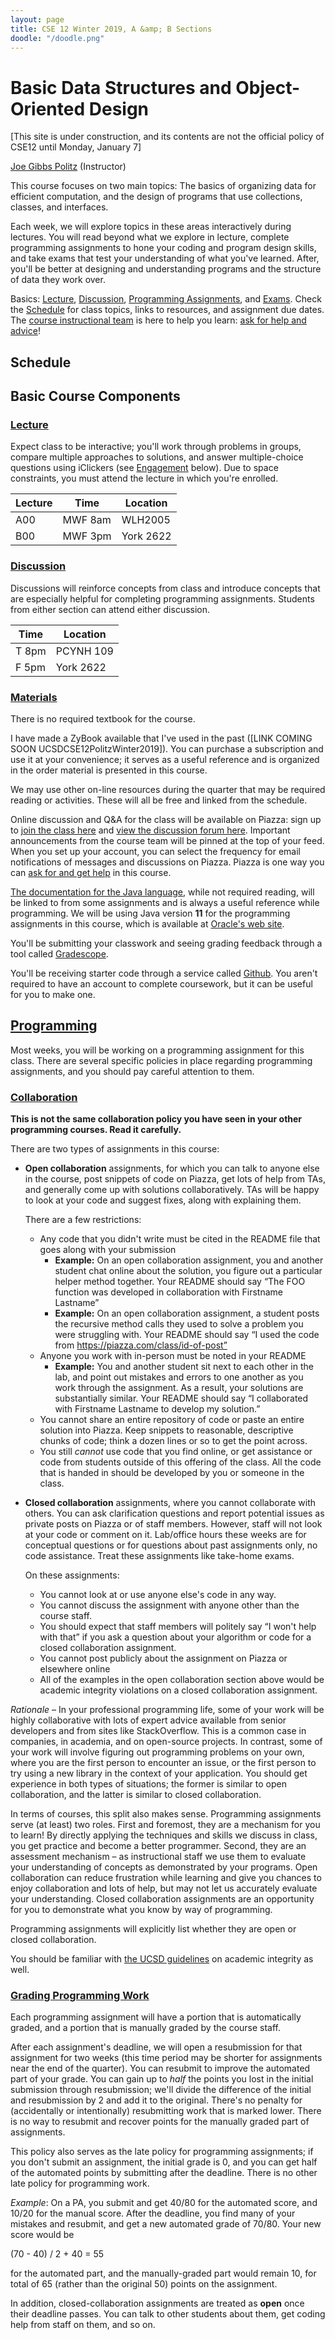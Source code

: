```yaml
---
layout: page
title: CSE 12 Winter 2019, A &amp; B Sections
doodle: "/doodle.png"
---
```




# Basic Data Structures and Object-Oriented Design

[This site is under construction, and its contents are not the official policy of CSE12 until Monday, January 7]

<a href="https://jpolitz.github.io">Joe Gibbs Politz</a> (Instructor)

This course focuses on two main topics: The basics of organizing data for
efficient computation, and the design of programs that use collections,
classes, and interfaces.

Each week, we will explore topics in these areas interactively during lectures.
You will read beyond what we explore in lecture, complete programming
assignments to hone your coding and program design skills, and take exams that
test your understanding of what you've learned. After, you'll be better at
designing and understanding programs and the structure of data they work
over.

Basics: <a href="#b:lec">Lecture</a>, <a href="#b:disc">Discussion</a>,
<a href="#pa">Programming Assignments</a>, and <a
href="#b:exams">Exams</a>. Check the <a href="#schedule">Schedule</a> for
class topics, links to resources, and assignment due dates. The <a
href="#staff">course instructional team</a> is here to help you learn: <a
href="#pa:help">ask for help and advice</a>!

## Schedule
<a id="schedule"></a>

## Basic Course Components
<a id="basics"></a>

### <a id="b:lec" href="#b:lec">Lecture</a>

Expect class to be interactive; you'll work through problems in groups, compare multiple approaches to solutions, and answer multiple-choice questions using iClickers (see <a href="#p:engage">Engagement</a> below). Due to space constraints, you must attend the lecture in which you're enrolled.

<table class="table table-striped">
<thead>
  <tr>
    <th>Lecture</th><th>Time</th><th>Location</th>
  </tr>
</thead>
<tr>
  <td> A00 </td><td>MWF 8am</td><td>WLH2005 </td>
</tr>
<tr>
  <td>B00 </td><td>MWF 3pm </td><td>York 2622</td>
</tr>
</table>

### <a id="b:disc" href="#b:disc">Discussion</a>

Discussions will reinforce concepts from class and introduce concepts that
are especially helpful for completing programming assignments. Students from
either section can attend either discussion.

<table class="table table-striped">
<thead>
  <tr>
  <th>Time</th><th>Location</th>
  </tr>
</thead>
<tr>
  <td>T 8pm </td><td>PCYNH 109</td>
</tr>
<tr>
  <td>F 5pm </td><td>York 2622</td>
</tr>
</table>

### <a id="b:materials" href="#b:materials">Materials</a>


There is no required textbook for the course. 

I have made a ZyBook available that I've used in the past ([LINK COMING SOON
UCSDCSE12PolitzWinter2019]). You can purchase a subscription and use it at
your convenience; it serves as a useful reference and is organized in the
order material is presented in this course.

We may use other on-line resources during the quarter that may be required
reading or activities. These will all be free and linked from the schedule.

Online discussion and Q&A for the class will be available on Piazza: sign up to
<a href="http://piazza.com/ucsd/winter2019/cse12" target="_blank">join the class here</a>
and <a href="http://piazza.com/ucsd/winter2019/cse12/home" target="_blank">view the discussion forum here</a>.
Important announcements from the course team will be pinned at the top of your feed.
When you set up your account, you can select the frequency for email notifications of messages and discussions
on Piazza.  Piazza is one way you can <a href="#pa:piazzahelp">ask for and get help</a> in this course.

<a href="https://docs.oracle.com/javase/11/" target="_blank">The
documentation for the Java language</a>, while not required reading, will be
linked to from some assignments and is always a useful reference while
programming. We will be using Java version **11** for the programming
assignments in this course, which is available at <a href="https://www.oracle.com/technetwork/java/javase/downloads/jdk11-downloads-5066655.html">Oracle's web site</a>.

You'll be submitting your classwork and seeing grading feedback through a
tool called <a href="http://gradescope.com/" target="_blank">Gradescope</a>.

You'll be receiving starter code through a service called <a
href="https://github.com" target="_blank">Github</a>. You aren't required to
have an account to complete coursework, but it can be useful for you to make
one.

## <a id="programming" href="#programming">Programming</a>

Most weeks, you will be working on a programming assignment for this class.
There are several specific policies in place regarding programming
assignments, and you should pay careful attention to them.

### <a id="p:open-closed" href="#p:open-closed">Collaboration</a>

**This is not the same collaboration policy you have seen in your other
programming courses. Read it carefully.**

There are two types of assignments in this course:

- **Open collaboration** assignments, for which you can talk to anyone else in the
  course, post snippets of code on Piazza, get lots of help from TAs, and
  generally come up with solutions collaboratively. TAs will be happy to look
  at your code and suggest fixes, along with explaining them.
  
  There are a few restrictions:
  - Any code that you didn't write must be cited in the README file that goes
    along with your submission
      - **Example:** On an open collaboration assignment, you and another
        student chat online about the solution, you figure out a particular
        helper method together. Your README should say “The FOO function was
        developed in collaboration with Firstname Lastname”
      - **Example:** On an open collaboration assignment, a student posts the
        recursive method calls they used to solve a problem you were
        struggling with. Your README should say “I used the code from
        https://piazza.com/class/id-of-post”
  - Anyone you work with in-person must be noted in your README
      - **Example:** You and another student sit next to each other in the lab,
        and point out mistakes and errors to one another as you work through
        the assignment. As a result, your solutions are substantially similar.
        Your README should say “I collaborated with Firstname Lastname to
        develop my solution.”
  - You cannot share an entire repository of code or paste an entire solution
    into Piazza. Keep snippets to reasonable, descriptive chunks of code; think
    a dozen lines or so to get the point across.
  - You still _cannot_ use code that you find online, or get assistance or code
    from students outside of this offering of the class. All the code that is
    handed in should be developed by you or someone in the class.

- **Closed collaboration** assignments, where you cannot collaborate with others.
  You can ask clarification questions and report potential issues as private
  posts on Piazza or of staff members. However, staff will not look at your
  code or comment on it. Lab/office hours these weeks are for conceptual
  questions or for questions about past assignments only, no code assistance.
  Treat these assignments like take-home exams.

  On these assignments:
    - You cannot look at or use anyone else's code in any way.
    - You cannot discuss the assignment with anyone other than the course
      staff.
    - You should expect that staff members will politely say “I won't help
      with that” if you ask a question about your algorithm or code for a
      closed collaboration assignment.
    - You cannot post publicly about the assignment on Piazza or elsewhere
      online
    - All of the examples in the open collaboration section above would be
      academic integrity violations on a closed collaboration assignment.

_Rationale_ – In your professional programming life, some of your work will
be highly collaborative with lots of expert advice available from senior
developers and from sites like StackOverflow. This is a common case in
companies, in academia, and on open-source projects. In contrast, some of
your work will involve figuring out programming problems on your own, where
you are the first person to encounter an issue, or the first person to try
using a new library in the context of your application. You should get
experience in both types of situations; the former is similar to open
collaboration, and the latter is similar to closed collaboration.

In terms of courses, this split also makes sense. Programming assignments
serve (at least) two roles. First and foremost, they are a mechanism for you
to learn! By directly applying the techniques and skills we discuss in class,
you get practice and become a better programmer. Second, they are an
assessment mechanism – as instructional staff we use them to evaluate your
understanding of concepts as demonstrated by your programs. Open
collaboration can reduce frustration while learning and give you chances to
enjoy collaboration and lots of help, but may not let us accurately evaluate
your understanding. Closed collaboration assignments are an opportunity for
you to demonstrate what you know by way of programming.

Programming assignments will explicitly list whether they are open or closed
collaboration.

You should be familiar with [the UCSD
guidelines](http://senate.ucsd.edu/Operating-Procedures/Senate-Manual/Appendices/2)
on academic integrity as well.

### <a id="p:grading" href="#p:grading">Grading Programming Work</a>

Each programming assignment will have a portion that is automatically graded,
and a portion that is manually graded by the course staff.

After each assignment's deadline, we will open a resubmission for that
assignment for two weeks (this time period may be shorter for assignments
near the end of the quarter). You can resubmit to improve the automated part
of your grade. You can gain up to _half_ the points you lost in the initial
submission through resubmission; we'll divide the difference of the initial
and resubmission by 2 and add it to the original. There's no penalty for
(accidentally or intentionally) resubmitting work that is marked lower. There
is no way to resubmit and recover points for the manually graded part of
assignments.

This policy also serves as the late policy for programming assignments; if
you don't submit an assignment, the initial grade is 0, and you can get half
of the automated points by submitting after the deadline. There is no other
late policy for programming work.

_Example_: On a PA, you submit and get 40/80 for the automated score, and
10/20 for the manual score. After the deadline, you find many of your
mistakes and resubmit, and get a new automated grade of 70/80. Your new score
would be

(70 - 40) / 2 + 40 = 55

for the automated part, and the manually-graded part would remain 10, for
total of 65 (rather than the original 50) points on the assignment.

In addition, closed-collaboration assignments are treated as **open** once
their deadline passes. You can talk to other students about them, get coding
help from staff on them, and so on.

